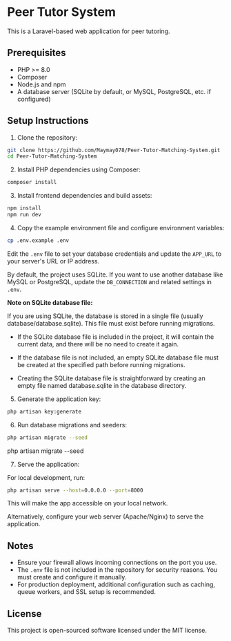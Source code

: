 # Peer Tutor System

This is a Laravel-based web application for peer tutoring.

## Prerequisites

- PHP >= 8.0
- Composer
- Node.js and npm
- A database server (SQLite by default, or MySQL, PostgreSQL, etc. if configured)

## Setup Instructions

1. Clone the repository:

```bash
git clone https://github.com/Maymay078/Peer-Tutor-Matching-System.git
cd Peer-Tutor-Matching-System
```

2. Install PHP dependencies using Composer:

```bash
composer install
```

3. Install frontend dependencies and build assets:

```bash
npm install
npm run dev
```

4. Copy the example environment file and configure environment variables:

```bash
cp .env.example .env
```

Edit the `.env` file to set your database credentials and update the `APP_URL` to your server's URL or IP address.

By default, the project uses SQLite. If you want to use another database like MySQL or PostgreSQL, update the `DB_CONNECTION` and related settings in `.env`.

**Note on SQLite database file:**

If you are using SQLite, the database is stored in a single file (usually database/database.sqlite). This file must exist before running migrations.

- If the SQLite database file is included in the project, it will contain the current data, and there will be no need to create it again.

- If the database file is not included, an empty SQLite database file must be created at the specified path before running migrations.

- Creating the SQLite database file is straightforward by creating an empty file named database.sqlite in the database directory.

5. Generate the application key:

```bash
php artisan key:generate
```

6. Run database migrations and seeders:

```bash
php artisan migrate --seed
```
php artisan migrate --seed

7. Serve the application:

For local development, run:

```bash
php artisan serve --host=0.0.0.0 --port=8000
```

This will make the app accessible on your local network.

Alternatively, configure your web server (Apache/Nginx) to serve the application.

## Notes

- Ensure your firewall allows incoming connections on the port you use.
- The `.env` file is not included in the repository for security reasons. You must create and configure it manually.
- For production deployment, additional configuration such as caching, queue workers, and SSL setup is recommended.


## License

This project is open-sourced software licensed under the MIT license.
